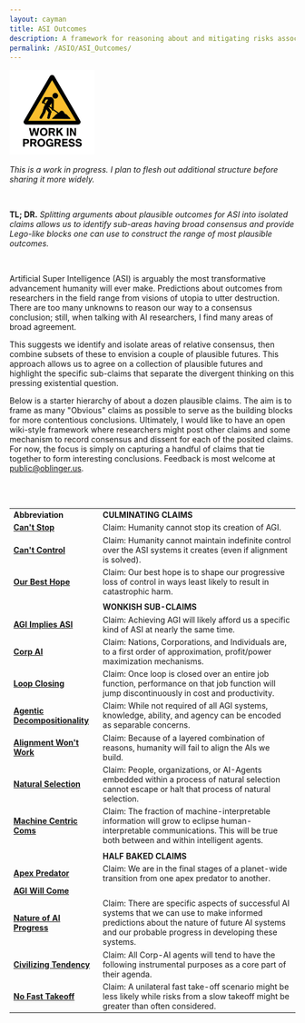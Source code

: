 ```yaml
---
layout: cayman
title: ASI Outcomes
description: A framework for reasoning about and mitigating risks associated with ASI
permalink: /ASIO/ASI_Outcomes/
---
```


<img src="../assets/images/WorkInProgress.png" height="150px;" />

*This is a work in progress.  I plan to flesh out additional structure before sharing it more widely.*

<br>

**TL; DR.**  *Splitting arguments about plausible outcomes for ASI into isolated claims allows us to identify sub-areas having broad consensus and provide Lego-like blocks one can use to construct the range of most plausible outcomes.*

<br>

Artificial Super Intelligence (ASI) is arguably the most transformative advancement humanity will ever make.  Predictions about outcomes from researchers in the field range from visions of utopia to utter destruction.
There are too many unknowns to reason our way to a consensus conclusion; still, when talking with AI researchers, I find many areas of broad agreement.

This suggests we identify and isolate areas of relative consensus, then combine subsets of these to envision a couple of plausible futures. This approach allows us to agree on a collection of plausible futures and highlight the specific sub-claims that separate the divergent thinking on this pressing existential question.

Below is a starter hierarchy of about a dozen plausible claims. The aim is to frame as many "Obvious" claims as possible to serve as the building blocks for more contentious conclusions. Ultimately, I would like to have an open wiki-style framework where researchers might post other claims and some mechanism to record consensus and dissent for each of the posited claims. For now, the focus is simply on capturing a handful of claims that tie together to form interesting conclusions. Feedback is most welcome at <a href="mailto:public@oblinger.us">public@oblinger.us</a>.

<br>

<br>

|                                                                    |                                                                                                                                                                                                      |
| ------------------------------------------------------------------ | ---------------------------------------------------------------------------------------------------------------------------------------------------------------------------------------------------- |
| **Abbreviation**                                                   | **CULMINATING CLAIMS**                                                                                                                                                                               |
| **[Can't Stop](/ASIO/Cant_Stop)**                                  | Claim: Humanity cannot stop its creation of AGI.                                                                                                                                                     |
| **[Can't Control](/ASIO/Cant_Control)**                            | Claim: Humanity cannot maintain indefinite control over the ASI systems it creates (even if alignment is solved).                                                                                    |
| **[Our Best Hope](Our_Best_Hope.md)**                              | Claim: Our best hope is to shape our progressive loss of control in ways least likely to result in catastrophic harm.                                                                                |
|                                                                    |                                                                                                                                                                                                      |
|                                                                    | **WONKISH SUB-CLAIMS**                                                                                                                                                                               |
| **[AGI Implies ASI](/ASIO/AGI_implies_ASI)**                       | Claim: Achieving AGI will likely afford us a specific kind of ASI at nearly the same time.                                                                                                           |
| **[Corp AI](/ASIO/Corp_AI)**                                       | Claim: Nations, Corporations, and Individuals are, to a first order of approximation, profit/power maximization mechanisms.                                                                          |
| **[Loop Closing](/ASIO/Loop_Closing)**                             | Claim: Once loop is closed over an entire job function, performance on that job function will jump discontinuously in cost and productivity.                                                         |
| **[Agentic Decompositionality](/ASIO/Agentic_Decompositionality)** | Claim: While not required of all AGI systems, knowledge, ability, and agency can be encoded as separable concerns.                                                                                   |
| **[Alignment Won't Work](/ASIO/Alignment_Wont_Work)**              | Claim: Because of a layered combination of reasons, humanity will fail to align the AIs we build.                                                                                                    |
| **[Natural Selection](/ASIO/Natural_Selection)**                   | Claim: People, organizations, or AI-Agents embedded within a process of natural selection cannot escape or halt that process of natural selection.                                                   |
| **[Machine Centric Coms](/ASIO/Machine_Centric_Coms)**             | Claim: The fraction of machine-interpretable information will grow to eclipse human-interpretable communications. This will be true both between and within intelligent agents.                      |
|                                                                    |                                                                                                                                                                                                      |
|                                                                    | **HALF BAKED CLAIMS**                                                                                                                                                                                |
| **[Apex Predator](/ASIO/Apex_Predator)**                           | Claim: We are in the final stages of a planet-wide transition from one apex predator to another.                                                                                                     |
| **[AGI Will Come](/ASIO/AGI_Will_Come)**                           |                                                                                                                                                                                                      |
| **[Nature of AI Progress](/ASIO/Nature_of_AI_Progress)**           | Claim: There are specific aspects of successful AI systems that we can use to make informed predictions about the nature of future AI systems and our probable progress in developing these systems. |
| **[Civilizing Tendency](/ASIO/Civilizing_Tendency)**               | Claim: All Corp-AI agents will tend to have the following instrumental purposes as a core part of their agenda.                                                                                      |
| **[No Fast Takeoff](/ASIO/No_Fast_Takeoff)**                       | Claim: A unilateral fast take-off scenario might be less likely while risks from a slow takeoff might be greater than often considered.                                                              |






